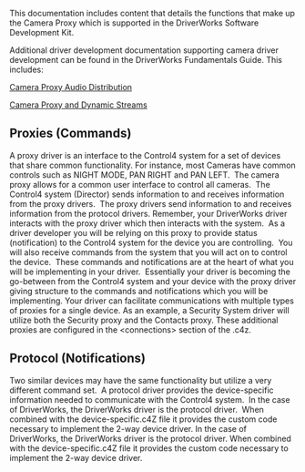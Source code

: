 
This documentation includes content that details the functions that make up the Camera Proxy which is supported in the DriverWorks Software Development Kit.


Additional driver development documentation supporting camera driver development can be found in the DriverWorks Fundamentals Guide. This includes:

[Camera Proxy Audio Distribution][1]

[Camera Proxy and Dynamic Streams][2]


## Proxies (Commands)

A proxy driver is an interface to the Control4 system for a set of devices that share common functionality. For instance, most Cameras have common controls such as NIGHT MODE, PAN RIGHT and PAN LEFT.  The camera proxy allows for a common user interface to control all cameras.  The Control4 system (Director) sends information to and receives information from the proxy drivers.  The proxy drivers send information to and receives information from the protocol drivers.
Remember, your DriverWorks driver interacts with the proxy driver which then interacts with the system.  As a driver developer you will be relying on this proxy to provide status (notification) to the Control4 system for the device you are controlling.  You will also receive commands from the system that you will act on to control the device.  These commands and notifications are at the heart of what you will be implementing in your driver.  Essentially your driver is becoming the go-between from the Control4 system and your device with the proxy driver giving structure to the commands and notifications which you will be implementing.
Your driver can facilitate communications with multiple types of proxies for a single device. As an example, a Security System driver will utilize both the Security proxy and the Contacts proxy. These additional proxies are configured in the \<connections\> section of the .c4z.


## Protocol (Notifications)

Two similar devices may have the same functionality but utilize a very different command set.  A protocol driver provides the device-specific information needed to communicate with the Control4 system.  In the case of DriverWorks, the DriverWorks driver is the protocol driver.  When combined with the device-specific.c4Z file it provides the custom code necessary to implement the 2-way device driver.  In the case of DriverWorks, the DriverWorks driver is the protocol driver. When combined with the device-specific.c4Z file it provides the custom code necessary to implement the 2-way device driver.

[1]:	https://snap-one.github.io/docs-driverworks-proxyprotocol-camera/#proxy-specific-information-camera-proxy-audio-distribution
[2]:	https://snap-one.github.io/docs-driverworks-proxyprotocol-camera/#proxy-specific-information-camera-proxy-and-dynamic-streams